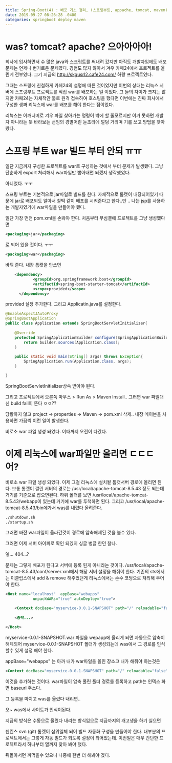 ```yaml
---
title: Spring-Boot(4) : 배포 기초 정리, (스프링부트, appache, tomcat, maven)
date: 2019-09-27 08:26:28 -0400
categories: springboot deploy maven
---
```



# was? tomcat? apache? 으아아아아!
회사에 입사하면서 수 많은 java와 스크립트를 써내려 갔지만 아직도 개발자임에도 
배포 문제는 언제나 번거로운 문제였다. 경험도 많지 않아서 겨우 카페24에서
프로젝트롤 올린게 전부였다. 그기 지금의 http://skgusrl2.cafe24.com/ 하랑 프로젝트였다.

그때는 스프링에 친철하게 카페24의 설명에 따른 것이었지만
이번의 상대는 리눅스 서버에 스프링부트 프로젝트를 직접 war를 배포하는 일 이었다.
그 둘의 차이가 크지는 않지만 카페24는 자체적안 툴로 원격 접속하여 호스팅을 했다면
이번에는 진짜 회사에서 구성한 생짜 리눅스에 war를 배포를 해야 한다는 점이었다.

리눅스는 어깨너머로 겨우 파일 찾아가는 명령어 밖에 할 줄모르지만 
이거 못하면 개발자 아니라는 듯 바라보는 선임의 경멸어린 눈초리에 덜덩 거리며
기를 쓰고 방법을 찾아 봤다. 

# 스프링 부트 war 빌드 부터 안되 ㅠㅠ
일단 지금까지 구성한 프로젝트를 war로 구성하는 것에서 부터 문제가 발생했다.
그냥 단순하게 export 처리해서 war파일만 뽑아내면 되겠지 생각했었다. 

아니었다. ㅜㅜ

스프링 부트는 기본적으로 jar파일로 빌드를 한다. 자체적으로 톰캣이 내장되어있기 때문에
jar로 배포되도 알아서 찰떡 같이 배포를 시켜준다고 한다..만 .. 나는 jsp를 사용하는 개발자였기에 war파일을 만들어야 했다.

일단 가장 먼전 pom.xml을 손봐야 한다. 처음부터 무심결에 프로젝트를 그냥 생성했다면 

```xml
<packaging>jar</packaging>
```
로 되어 있을 것이다. ㅜㅜ

```xml
<packaging>war</packaging>
```

바꿔 준다. 내장 톰캣을 안쓰면

```xml
	<dependency>
     		<groupId>org.springframework.boot</groupId>
      		<artifactId>spring-boot-starter-tomcat</artifactId>
    		<scope>provided</scope>
	  </dependency>		
```
<scope>provided</scope> 설정 추가한다. 
그리고 Applicatin.java를 설정한다.

```java
@EnableAspectJAutoProxy
@SpringBootApplication
public class Application extends SpringBootServletInitializer{
	
	@Override
	protected SpringApplicationBuilder configure(SpringApplicationBuilder builder) {
		return builder.sources(Application.class);
	}
	
	public static void main(String[] args) throws Exception{
		SpringApplication.run(Application.class, args);
	}

}
```
SpringBootServletInitializer상속 받아야 된다.

그리고 프로젝트에서 오른쪽 마우스 > Run As > Maven Install.. 
그러면 war 파일대신 build fail이 뜬다 ㅇㅇ??

당황하지 않고
project -> properties -> Maven -> pom.xml 삭제..
내장 메이븐을 사용하면 가끔씩 이런 일이 발생한다.

비로소 war 파일 생성 돠었다. 이때까지 오전이 다갔다.

# 이제 리눅스에 war파일만 올리면 ㄷㄷㄷ 어?

비로소 war 파일 생성 돠었다. 이제 그걸 리눅스에 설치됱 톰캣서버 경로에 올리면 된다.
보통 톰캣이 깔린 서버의 경로는 
/usr/local/apache-tomcat-8.5.43 정도 되는데
거기를 기준으로 잡으면된다.
하위 폴더를 보면 /usr/local/apache-tomcat-8.5.43/webapp이 있는데 거기에 war를 투척하면 된다.
그리고 /usr/local/apache-tomcat-8.5.43/bin에가서 was를 내렸다 올려준다.

```sh
./shutdown.sh
./startup.sh
```
그러면 짜잔 war파일이 올라간것이 경로에 압축해제된 것을 볼수 있다.

그러면 이제 서버 아이피로 확인 되겠지 싱글 벙글 한던 찰나. 

엫... 404...?

문제는 그렇게 배포가 된다고 서버에 등록 된게 아니라는 것이다.
/usr/local/apache-tomcat-8.5.43/conf/server.xml에서 해당 서버 설정을 해줘야 한다.
기존의 sts에서는 이클립스에서 add & remove 해주었던게 리눅스에서는 손수 코딩으로 처리해 주어야 한다.

```xml
<Host name="localhost"  appBase="webapps"
            unpackWARs="true" autoDeploy="true">

    <Context docBase="myservice-0.0.1-SNAPSHOT" path="/" reloadable="false"/> 
        
    <중략...>

</Host>
```
myservice-0.0.1-SNAPSHOT.war 파일을 wepapp에 올리게 되면 자동으로 
압축이 해제되어 myservice-0.0.1-SNAPSHOT 폴더가 생성되는데 was에서 그 경로를 인식할수 있게
설정 해야 한다.

appBase="webapps" 는 아까 내가 war파일을 올린 장소고
내가 해줘야 하는것은

```xml
<Context docBase="myservice-0.0.1-SNAPSHOT" path="/" reloadable="false"/> 
```

이것을 추가하는 것이다. war파일이 압축 풀린 폴더 경로를 등록하고 path는 인덱스 화면 baseurl 주소다.

그 등록을 마치고 was를 올렸다 내리면..

오~ was에서 사이트가 인식이된다.

지금의 방식은 수동으로 올렸다 내리는 방식임으로 
지금까지의 개고생을 하기 실으면

젠킨스 svn (git) 톰켓이 삼위일체 되어 빌드 자동화 구성을 만들어야 한다.
대부분의 프로젝트에서는 그렇게 자동 빌드가 되도록 설정이 되어있는데.
이번일은 매우 간단한 프로젝트라서 하나부터 열까지 찾아 봐야 했다. 

뒤돌아서면 까먹을수 있으니 나중에 한번 더 해봐야 겠다.










